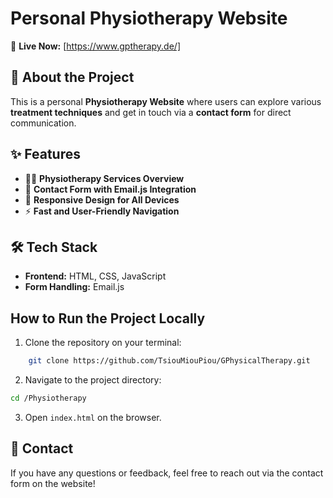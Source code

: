 # Personal Physiotherapy Website

🚀 **Live Now:**  [https://www.gptherapy.de/]

## 📖 About the Project
This is a personal **Physiotherapy Website** where users can explore various **treatment techniques** and get in touch via a **contact form** for direct communication.

## ✨ Features
- 🏋️‍♂️ **Physiotherapy Services Overview**
- 📩 **Contact Form with Email.js Integration**
- 🎨 **Responsive Design for All Devices**
- ⚡ **Fast and User-Friendly Navigation**

## 🛠️ Tech Stack
- **Frontend:** HTML, CSS, JavaScript
- **Form Handling:** Email.js

## How to Run the Project Locally
1. Clone the repository on your terminal:
```bash
    git clone https://github.com/TsiouMiouPiou/GPhysicalTherapy.git
```
2. Navigate to the project directory:
```bash
cd /Physiotherapy
```
3. Open `index.html` on the browser.

## 📧 Contact
If you have any questions or feedback, feel free to reach out via the contact form on the website!